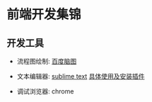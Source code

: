 # 前端开发集锦

## 开发工具

- 流程图绘制: [百度脑图](http://naotu.baidu.com/home)

- 文本编辑器: [sublime text](https://www.sublimetext.com/2) [具体使用及安装插件](http://doudounannan.github.io/2014/12/31/sublime-text/)

- 调试浏览器: chrome
